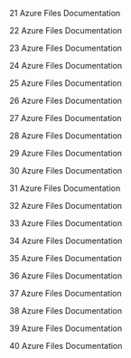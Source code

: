

21
Azure Files Documentation






22
Azure Files Documentation






23
Azure Files Documentation






24
Azure Files Documentation






25
Azure Files Documentation






26
Azure Files Documentation






27
Azure Files Documentation






28
Azure Files Documentation






29
Azure Files Documentation






30
Azure Files Documentation






31
Azure Files Documentation






32
Azure Files Documentation






33
Azure Files Documentation






34
Azure Files Documentation






35
Azure Files Documentation






36
Azure Files Documentation






37
Azure Files Documentation






38
Azure Files Documentation






39
Azure Files Documentation






40
Azure Files Documentation







